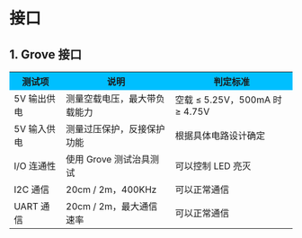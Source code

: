 # 接口



<section class="sel" data-key="GROVE">

## 1. Grove 接口

<table>
  <tr style="background-color:#00BFFF;">
    <th>测试项</th>
    <th>说明</th>
    <th>判定标准</th>
  </tr>
  <tr>
    <td>5V 输出供电</td>
    <td>测量空载电压，最大带负载能力</td>
    <td>空载 ≤ 5.25V，500mA 时 ≥ 4.75V</td>
  </tr>
  <tr>
    <td>5V 输入供电</td>
    <td>测量过压保护，反接保护功能</td>
    <td>根据具体电路设计确定</td>
  </tr>
  <tr>
    <td>I/O 连通性</td>
    <td>使用 Grove 测试治具测试</td>
    <td>可以控制 LED 亮灭</td>
  </tr>
  <tr>
    <td>I2C 通信</td>
    <td>20cm / 2m，400KHz</td>
    <td>可以正常通信</td>
  </tr>
  <tr>
    <td>UART 通信</td>
    <td>20cm / 2m，最大通信速率</td>
    <td>可以正常通信</td>
  </tr>
</table>

</section>


